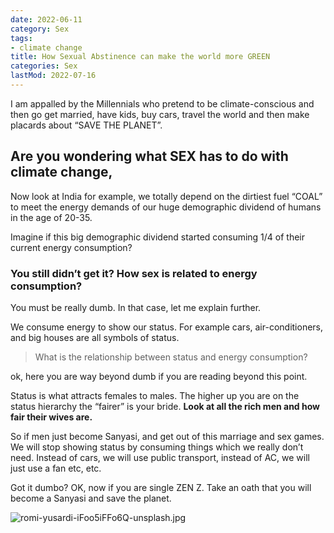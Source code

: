 ```yaml
---
date: 2022-06-11
category: Sex
tags:
- climate change
title: How Sexual Abstinence can make the world more GREEN
categories: Sex
lastMod: 2022-07-16
---
```

I am appalled by the Millennials who pretend to be climate-conscious and then go get married, have kids, buy cars, travel the world and then make placards about “SAVE THE PLANET”.

## Are you wondering what SEX has to do with climate change,

Now look at India for example, we totally depend on the dirtiest fuel “COAL” to meet the energy demands of our huge demographic dividend of humans in the age of 20-35. 

Imagine if this big demographic dividend started consuming 1/4 of their current energy consumption?

### You still didn’t get it? How sex is related to energy consumption? 

You must be really dumb. In that case, let me explain further. 

We consume energy to show our status. For example cars, air-conditioners, and big houses are all symbols of status. 

> What is the relationship between status and energy consumption?

ok, here you are way beyond dumb if you are reading beyond this point. 

Status is what attracts females to males. The higher up you are on the status hierarchy the “fairer” is your bride. **Look at all the rich men and how fair their wives are.**

So if men just become Sanyasi, and get out of this marriage and sex games. We will stop showing status by consuming things which we really don’t need. Instead of cars, we will use public transport, instead of AC, we will just use a fan etc, etc. 

Got it dumbo? OK, now if you are single ZEN Z. Take an oath that you will become a Sanyasi and save the planet. 

![romi-yusardi-iFoo5iFFo6Q-unsplash.jpg](https://mataroa.blog/images/3c0c1a62.jpeg)
